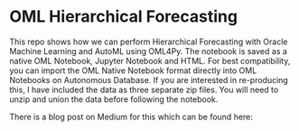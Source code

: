 # OML Hierarchical Forecasting
This repo shows how we can perform Hierarchical Forecasting with Oracle Machine Learning and AutoML using OML4Py. The notebook is saved as a native OML Notebook, Jupyter Notebook and HTML. For best compatibility, you can import the OML Native Notebook format directly into OML Notebooks on Autonomous Database. If you are interested in re-producing this, I have included the data as three separate zip files. You will need to unzip and union the data before following the notebook. 

There is a blog post on Medium for this which can be found here: [<blog post>](https://medium.com/p/c5e06cf7f099)
